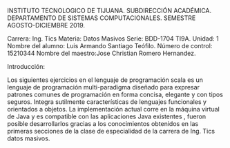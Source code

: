 INSTITUTO TECNOLOGICO DE TIJUANA.
SUBDIRECCIÓN ACADÉMICA.
DEPARTAMENTO DE SISTEMAS COMPUTACIONALES.
SEMESTRE AGOSTO-DICIEMBRE 2019.

Carrera: Ing. Tics
Materia: Datos Masivos
Serie: BDD-1704 TI9A.
Unidad: 1
Nombre del alumno: Luis Armando Santiago Teófilo.
Número de control: 15210344
Nombre del maestro:Jose Christian Romero Hernandez.


Introducción:

Los siguientes  ejercicios en el lenguaje de programación scala es un lenguaje de programación multi-paradigma diseñado para expresar patrones comunes de programación en forma concisa, elegante y con tipos seguros. Integra sutilmente características de lenguajes funcionales y orientados a objetos. La implementación actual corre en la máquina virtual de Java y es compatible con las aplicaciones Java existentes , fueron posible desarrollarlos gracias a los conocimientos obtenidos en las primeras secciones de la clase de especialidad de la carrera de Ing. Tics datos masivos.
